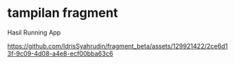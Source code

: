 # tampilan fragment

Hasil Running App






https://github.com/IdrisSyahrudin/fragment_beta/assets/129921422/2ce6d13f-9c09-4d08-a4e8-ecf00bba63c6

